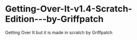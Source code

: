 # Getting-Over-It-v1.4-Scratch-Edition---by-Griffpatch
Getting Over It but it is made in scratch by Griffpatch
